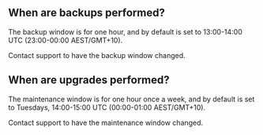 ## When are backups performed?

The backup window is for one hour, and by default is set to 13:00-14:00 UTC (23:00-00:00 AEST/GMT+10).

Contact support to have the backup window changed.

## When are upgrades performed?

The maintenance window is for one hour once a week, and by default is set to Tuesdays, 14:00-15:00 UTC (00:00-01:00 AEST/GMT+10).

Contact support to have the maintenance window changed.

